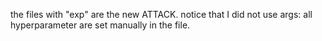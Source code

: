 the files with "exp" are the new ATTACK.
notice that I did not use args: all hyperparameter are set manually in the file.